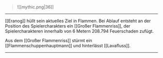 > ![[mythic.png|36]]

***

[[Eranog]] hüllt sein aktuelles Ziel in Flammen. Bei Ablauf entsteht an der Position des Spielercharakters ein [[Großer Flammenriss]], der Spielercharakteren innerhalb von 6 Metern 208.794 Feuerschaden zufügt.

Aus dem [[Großer Flammenriss]] stürmt ein [[Flammenschuppenhauptmann]] und hinterlässt [[Lavafluss]].


***